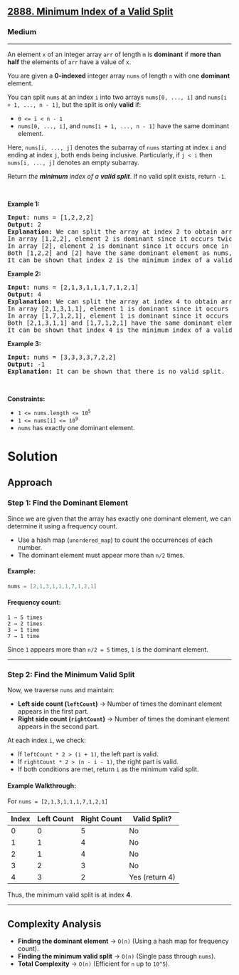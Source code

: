 <h2><a href="https://leetcode.com/problems/minimum-index-of-a-valid-split">2888. Minimum Index of a Valid Split</a></h2><h3>Medium</h3><hr><p>An element <code>x</code> of an integer array <code>arr</code> of length <code>m</code> is <strong>dominant</strong> if <strong>more than half</strong> the elements of <code>arr</code> have a value of <code>x</code>.</p>

<p>You are given a <strong>0-indexed</strong> integer array <code>nums</code> of length <code>n</code> with one <strong>dominant</strong> element.</p>

<p>You can split <code>nums</code> at an index <code>i</code> into two arrays <code>nums[0, ..., i]</code> and <code>nums[i + 1, ..., n - 1]</code>, but the split is only <strong>valid</strong> if:</p>

<ul>
	<li><code>0 &lt;= i &lt; n - 1</code></li>
	<li><code>nums[0, ..., i]</code>, and <code>nums[i + 1, ..., n - 1]</code> have the same dominant element.</li>
</ul>

<p>Here, <code>nums[i, ..., j]</code> denotes the subarray of <code>nums</code> starting at index <code>i</code> and ending at index <code>j</code>, both ends being inclusive. Particularly, if <code>j &lt; i</code> then <code>nums[i, ..., j]</code> denotes an empty subarray.</p>

<p>Return <em>the <strong>minimum</strong> index of a <strong>valid split</strong></em>. If no valid split exists, return <code>-1</code>.</p>

<p>&nbsp;</p>
<p><strong class="example">Example 1:</strong></p>

<pre>
<strong>Input:</strong> nums = [1,2,2,2]
<strong>Output:</strong> 2
<strong>Explanation:</strong> We can split the array at index 2 to obtain arrays [1,2,2] and [2]. 
In array [1,2,2], element 2 is dominant since it occurs twice in the array and 2 * 2 &gt; 3. 
In array [2], element 2 is dominant since it occurs once in the array and 1 * 2 &gt; 1.
Both [1,2,2] and [2] have the same dominant element as nums, so this is a valid split. 
It can be shown that index 2 is the minimum index of a valid split. </pre>

<p><strong class="example">Example 2:</strong></p>

<pre>
<strong>Input:</strong> nums = [2,1,3,1,1,1,7,1,2,1]
<strong>Output:</strong> 4
<strong>Explanation:</strong> We can split the array at index 4 to obtain arrays [2,1,3,1,1] and [1,7,1,2,1].
In array [2,1,3,1,1], element 1 is dominant since it occurs thrice in the array and 3 * 2 &gt; 5.
In array [1,7,1,2,1], element 1 is dominant since it occurs thrice in the array and 3 * 2 &gt; 5.
Both [2,1,3,1,1] and [1,7,1,2,1] have the same dominant element as nums, so this is a valid split.
It can be shown that index 4 is the minimum index of a valid split.</pre>

<p><strong class="example">Example 3:</strong></p>

<pre>
<strong>Input:</strong> nums = [3,3,3,3,7,2,2]
<strong>Output:</strong> -1
<strong>Explanation:</strong> It can be shown that there is no valid split.
</pre>

<p>&nbsp;</p>
<p><strong>Constraints:</strong></p>

<ul>
	<li><code>1 &lt;= nums.length &lt;= 10<sup>5</sup></code></li>
	<li><code>1 &lt;= nums[i] &lt;= 10<sup>9</sup></code></li>
	<li><code>nums</code> has exactly one dominant element.</li>
</ul>


# Solution

## Approach

### Step 1: Find the Dominant Element
Since we are given that the array has exactly one dominant element, we can determine it using a frequency count.

- Use a hash map (`unordered_map`) to count the occurrences of each number.
- The dominant element must appear more than `n/2` times.

#### Example:
```cpp
nums = [2,1,3,1,1,1,7,1,2,1]
```

#### Frequency count:
```text
1 → 5 times
2 → 2 times
3 → 1 time
7 → 1 time
```
Since `1` appears more than `n/2 = 5` times, `1` is the dominant element.

---

### Step 2: Find the Minimum Valid Split
Now, we traverse `nums` and maintain:

- **Left side count (`leftCount`)** → Number of times the dominant element appears in the first part.
- **Right side count (`rightCount`)** → Number of times the dominant element appears in the second part.

At each index `i`, we check:

- If `leftCount * 2 > (i + 1)`, the left part is valid.
- If `rightCount * 2 > (n - i - 1)`, the right part is valid.
- If both conditions are met, return `i` as the minimum valid split.

#### Example Walkthrough:
For `nums = [2,1,3,1,1,1,7,1,2,1]`

| Index | Left Count | Right Count | Valid Split? |
|--------|------------|-------------|--------------|
| 0      | 0          | 5           | No           |
| 1      | 1          | 4           | No           |
| 2      | 1          | 4           | No           |
| 3      | 2          | 3           | No           |
| 4      | 3          | 2           | Yes (return 4) |

Thus, the minimum valid split is at index **4**.

---

## Complexity Analysis

- **Finding the dominant element** → `O(n)` (Using a hash map for frequency count).
- **Finding the minimum valid split** → `O(n)` (Single pass through `nums`).
- **Total Complexity** → `O(n)` (Efficient for `n` up to `10^5`).
